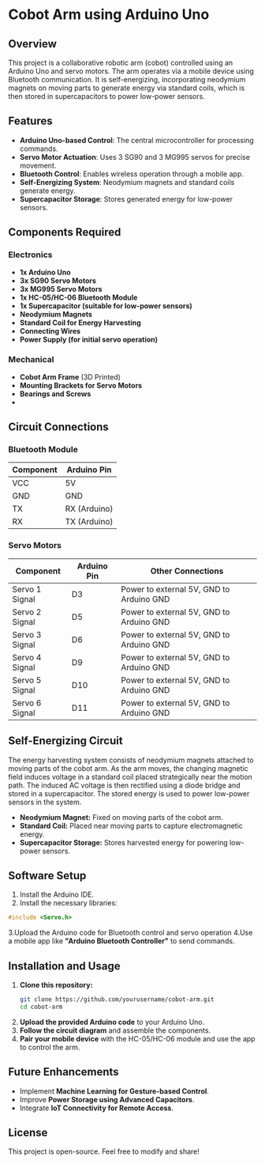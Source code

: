 # Cobot Arm using Arduino Uno

## Overview
This project is a collaborative robotic arm (cobot) controlled using an Arduino Uno and servo motors. The arm operates via a mobile device using Bluetooth communication. It is self-energizing, incorporating neodymium magnets on moving parts to generate energy via standard coils, which is then stored in supercapacitors to power low-power sensors.

## Features
- **Arduino Uno-based Control**: The central microcontroller for processing commands.
- **Servo Motor Actuation**: Uses 3 SG90 and 3 MG995 servos for precise movement.
- **Bluetooth Control**: Enables wireless operation through a mobile app.
- **Self-Energizing System**: Neodymium magnets and standard coils generate energy.
- **Supercapacitor Storage**: Stores generated energy for low-power sensors.

## Components Required

### Electronics
- **1x Arduino Uno**
- **3x SG90 Servo Motors**
- **3x MG995 Servo Motors**
- **1x HC-05/HC-06 Bluetooth Module**
- **1x Supercapacitor (suitable for low-power sensors)**
- **Neodymium Magnets**
- **Standard Coil for Energy Harvesting**
- **Connecting Wires**
- **Power Supply (for initial servo operation)**

### Mechanical
- **Cobot Arm Frame** (3D Printed)
- **Mounting Brackets for Servo Motors**
- **Bearings and Screws**
- 
## Circuit Connections

### Bluetooth Module
| Component | Arduino Pin | 
|-----------|------------| 
| VCC | 5V | 
| GND | GND | 
| TX | RX (Arduino) | 
| RX | TX (Arduino) | 

### Servo Motors
| Component | Arduino Pin | Other Connections |
|-----------|------------|-------------------|
| Servo 1 Signal | D3 | Power to external 5V, GND to Arduino GND |
| Servo 2 Signal | D5 | Power to external 5V, GND to Arduino GND |
| Servo 3 Signal | D6 | Power to external 5V, GND to Arduino GND |
| Servo 4 Signal | D9 | Power to external 5V, GND to Arduino GND |
| Servo 5 Signal | D10 | Power to external 5V, GND to Arduino GND |
| Servo 6 Signal | D11 | Power to external 5V, GND to Arduino GND |

## Self-Energizing Circuit
The energy harvesting system consists of neodymium magnets attached to moving parts of the cobot arm. As the arm moves, the changing magnetic field induces voltage in a standard coil placed strategically near the motion path. The induced AC voltage is then rectified using a diode bridge and stored in a supercapacitor. The stored energy is used to power low-power sensors in the system.
- **Neodymium Magnet:** Fixed on moving parts of the cobot arm.
- **Standard Coil:** Placed near moving parts to capture electromagnetic energy.
- **Supercapacitor Storage:** Stores harvested energy for powering low-power sensors.

## Software Setup
1. Install the Arduino IDE.
2. Install the necessary libraries:
```cpp
#include <Servo.h>
```
3.Upload the Arduino code for Bluetooth control and servo operation
4.Use a mobile app like **"Arduino Bluetooth Controller"** to send commands.

## Installation and Usage
1. **Clone this repository:**
   ```sh
   git clone https://github.com/yourusername/cobot-arm.git
   cd cobot-arm
   ```
2. **Upload the provided Arduino code** to your Arduino Uno.
3. **Follow the circuit diagram** and assemble the components.
4. **Pair your mobile device** with the HC-05/HC-06 module and use the app to control the arm.

## Future Enhancements
- Implement **Machine Learning for Gesture-based Control**.
- Improve **Power Storage using Advanced Capacitors**.
- Integrate **IoT Connectivity for Remote Access**.

## License
This project is open-source. Feel free to modify and share!



